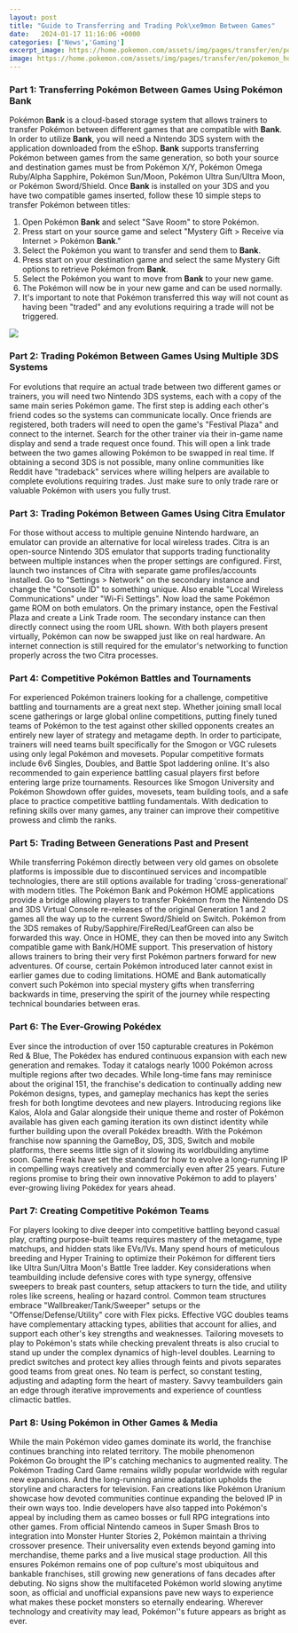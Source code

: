 ```yaml
---
layout: post
title: "Guide to Transferring and Trading Pok\xe9mon Between Games"
date:   2024-01-17 11:16:06 +0000
categories: ['News','Gaming']
excerpt_image: https://home.pokemon.com/assets/img/pages/transfer/en/pokemon_home_transfer_infographic.png
image: https://home.pokemon.com/assets/img/pages/transfer/en/pokemon_home_transfer_infographic.png
---
```


### Part 1: Transferring Pokémon Between Games Using Pokémon Bank 
Pokémon **Bank** is a cloud-based storage system that allows trainers to transfer Pokémon between different games that are compatible with **Bank**. In order to utilize **Bank**, you will need a Nintendo 3DS system with the application downloaded from the eShop. **Bank** supports transferring Pokémon between games from the same generation, so both your source and destination games must be from Pokémon X/Y, Pokémon Omega Ruby/Alpha Sapphire, Pokémon Sun/Moon, Pokémon Ultra Sun/Ultra Moon, or Pokémon Sword/Shield. 
Once **Bank** is installed on your 3DS and you have two compatible games inserted, follow these 10 simple steps to transfer Pokémon between titles: 
1. Open Pokémon **Bank** and select "Save Room" to store Pokémon.
2. Press start on your source game and select "Mystery Gift > Receive via Internet > Pokémon **Bank**." 
3. Select the Pokémon you want to transfer and send them to **Bank**.
4. Press start on your destination game and select the same Mystery Gift options to retrieve Pokémon from **Bank**.  
5. Select the Pokémon you want to move from **Bank** to your new game.
6. The Pokémon will now be in your new game and can be used normally.
7. It's important to note that Pokémon transferred this way will not count as having been "traded" and any evolutions requiring a trade will not be triggered.

![](https://i2.wp.com/nintendosoup.com/wp-content/uploads/2020/01/pokemon-transfer-jan102020.jpg?fit=960%2C720&amp;ssl=1)
### Part 2: Trading Pokémon Between Games Using Multiple 3DS Systems
For evolutions that require an actual trade between two different games or trainers, you will need two Nintendo 3DS systems, each with a copy of the same main series Pokémon game. The first step is adding each other's friend codes so the systems can communicate locally. Once friends are registered, both traders will need to open the game's "Festival Plaza" and connect to the internet. Search for the other trainer via their in-game name display and send a trade request once found. This will open a link trade between the two games allowing Pokémon to be swapped in real time. 
If obtaining a second 3DS is not possible, many online communities like Reddit have "tradeback" services where willing helpers are available to complete evolutions requiring trades. Just make sure to only trade rare or valuable Pokémon with users you fully trust.
### Part 3: Trading Pokémon Between Games Using Citra Emulator 
For those without access to multiple genuine Nintendo hardware, an emulator can provide an alternative for local wireless trades. Citra is an open-source Nintendo 3DS emulator that supports trading functionality between multiple instances when the proper settings are configured. 
First, launch two instances of Citra with separate game profiles/accounts installed. Go to "Settings > Network" on the secondary instance and change the "Console ID" to something unique. Also enable "Local Wireless Communications" under "Wi-Fi Settings". Now load the same Pokémon game ROM on both emulators. On the primary instance, open the Festival Plaza and create a Link Trade room. The secondary instance can then directly connect using the room URL shown. With both players present virtually, Pokémon can now be swapped just like on real hardware. An internet connection is still required for the emulator's networking to function properly across the two Citra processes.
### Part 4: Competitive Pokémon Battles and Tournaments  
For experienced Pokémon trainers looking for a challenge, competitive battling and tournaments are a great next step. Whether joining small local scene gatherings or large global online competitions, putting finely tuned teams of Pokémon to the test against other skilled opponents creates an entirely new layer of strategy and metagame depth. 
In order to participate, trainers will need teams built specifically for the Smogon or VGC rulesets using only legal Pokémon and movesets. Popular competitive formats include 6v6 Singles, Doubles, and Battle Spot laddering online. It's also recommended to gain experience battling casual players first before entering large prize tournaments. Resources like Smogon University and Pokémon Showdown offer guides, movesets, team building tools, and a safe place to practice competitive battling fundamentals. With dedication to refining skills over many games, any trainer can improve their competitive prowess and climb the ranks.
### Part 5: Trading Between Generations Past and Present 
While transferring Pokémon directly between very old games on obsolete platforms is impossible due to discontinued services and incompatible technologies, there are still options available for trading 'cross-generational' with modern titles. 
The Pokémon Bank and Pokémon HOME applications provide a bridge allowing players to transfer Pokémon from the Nintendo DS and 3DS Virtual Console re-releases of the original Generation 1 and 2 games all the way up to the current Sword/Shield on Switch. Pokémon from the 3DS remakes of Ruby/Sapphire/FireRed/LeafGreen can also be forwarded this way. Once in HOME, they can then be moved into any Switch compatible game with Bank/HOME support. This preservation of history allows trainers to bring their very first Pokémon partners forward for new adventures.
Of course, certain Pokémon introduced later cannot exist in earlier games due to coding limitations. HOME and Bank automatically convert such Pokémon into special mystery gifts when transferring backwards in time, preserving the spirit of the journey while respecting technical boundaries between eras.
### Part 6: The Ever-Growing Pokédex  
Ever since the introduction of over 150 capturable creatures in Pokémon Red & Blue, The Pokédex has endured continuous expansion with each new generation and remakes. Today it catalogs nearly 1000 Pokémon across multiple regions after two decades. 
While long-time fans may reminisce about the original 151, the franchise's dedication to continually adding new Pokémon designs, types, and gameplay mechanics has kept the series fresh for both longtime devotees and new players. Introducing regions like Kalos, Alola and Galar alongside their unique theme and roster of Pokémon available has given each gaming iteration its own distinct identity while further building upon the overall Pokédex breadth.
With the Pokémon franchise now spanning the GameBoy, DS, 3DS, Switch and mobile platforms, there seems little sign of it slowing its worldbuilding anytime soon. Game Freak have set the standard for how to evolve a long-running IP in compelling ways creatively and commercially even after 25 years. Future regions promise to bring their own innovative Pokémon to add to players' ever-growing living Pokédex for years ahead.
### Part 7: Creating Competitive Pokémon Teams
For players looking to dive deeper into competitive battling beyond casual play, crafting purpose-built teams requires mastery of the metagame, type matchups, and hidden stats like EVs/IVs. Many spend hours of meticulous breeding and Hyper Training to optimize their Pokémon for different tiers like Ultra Sun/Ultra Moon's Battle Tree ladder. 
Key considerations when teambuilding include defensive cores with type synergy, offensive sweepers to break past counters, setup attackers to turn the tide, and utility roles like screens, healing or hazard control. Common team structures embrace "Wallbreaker/Tank/Sweeper" setups or the "Offense/Defense/Utility" core with Flex picks. 
Effective VGC doubles teams have complementary attacking types, abilities that account for allies, and support each other's key strengths and weaknesses. Tailoring movesets to play to Pokémon's stats while checking prevalent threats is also crucial to stand up under the complex dynamics of high-level doubles. Learning to predict switches and protect key allies through feints and pivots separates good teams from great ones.
No team is perfect, so constant testing, adjusting and adapting form the heart of mastery. Savvy teambuilders gain an edge through iterative improvements and experience of countless climactic battles.
### Part 8: Using Pokémon in Other Games & Media
While the main Pokémon video games dominate its world, the franchise continues branching into related territory. The mobile phenomenon Pokémon Go brought the IP's catching mechanics to augmented reality. The Pokémon Trading Card Game remains wildly popular worldwide with regular new expansions. And the long-running anime adaptation upholds the storyline and characters for television.
Fan creations like Pokémon Uranium showcase how devoted communities continue expanding the beloved IP in their own ways too. Indie developers have also tapped into Pokémon's appeal by including them as cameo bosses or full RPG integrations into other games. 
From official Nintendo cameos in Super Smash Bros to integration into Monster Hunter Stories 2, Pokémon maintain a thriving crossover presence. Their universality even extends beyond gaming into merchandise, theme parks and a live musical stage production. All this ensures Pokémon remains one of pop culture's most ubiquitous and bankable franchises, still growing new generations of fans decades after debuting.
No signs show the multifaceted Pokémon world slowing anytime soon, as official and unofficial expansions pave new ways to experience what makes these pocket monsters so eternally endearing. Wherever technology and creativity may lead, Pokémon''s future appears as bright as ever.